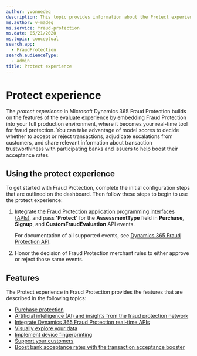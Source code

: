 ```yaml
---
author: yvonnedeq
description: This topic provides information about the Protect experience in Microsoft Dynamics 365 Fraud Protection.
ms.author: v-madeq
ms.service: fraud-protection
ms.date: 05/21/2020
ms.topic: conceptual
search.app: 
  - FraudProtection
search.audienceType:
  - admin
title: Protect experience
---
```


# Protect experience

The *protect experience* in Microsoft Dynamics 365 Fraud Protection builds on the features of the evaluate experience by embedding Fraud Protection into your full production environment, where it becomes your real-time tool for fraud protection. You can take advantage of model scores to decide whether to accept or reject transactions, adjudicate escalations from customers, and share relevant information about transaction trustworthiness with participating banks and issuers to help boost their acceptance rates.

## Using the protect experience

To get started with Fraud Protection, complete the initial configuration steps that are outlined on the dashboard. Then follow these steps to begin to use the protect experience:

1. [Integrate the Fraud Protection application programming interfaces (APIs)](integrate-real-time-api.md), and pass **'Protect'** for the **AssessmentType** field in **Purchase**, **Signup**, and **CustomFraudEvaluation** API events. 

    For documentation of all supported events, see <a href="https://go.microsoft.com/fwlink/?linkid=2084942" target="_blank">Dynamics 365 Fraud Protection API</a>.
    
1. Honor the decision of Fraud Protection merchant rules to either approve or reject those same events.

## Features

The Protect experience in Fraud Protection provides the features that are described in the following topics:

- [Purchase protection](purchase-protection.md)
- [Artificial intelligence (AI) and insights from the fraud protection network](fraud-protection-network.md)
- [Integrate Dynamics 365 Fraud Protection real-time APIs](integrate-real-time-api.md)
- [Visually explore your data](graph-explorer.md)
- [Implement device fingerprinting](device-fingerprinting.md)
- [Support your customers](risk-support.md)
- [Boost bank acceptance rates with the transaction acceptance booster](transaction-acceptance-booster.md)
